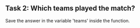 ## Task 2: Which teams played the match?

Save the answer in the variable 'teams' inside the function.
